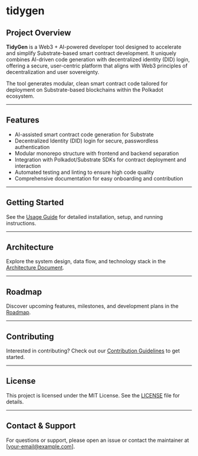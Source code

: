 # tidygen

## Project Overview

**TidyGen** is a Web3 + AI-powered developer tool designed to accelerate and simplify Substrate-based smart contract development. It uniquely combines AI-driven code generation with decentralized identity (DID) login, offering a secure, user-centric platform that aligns with Web3 principles of decentralization and user sovereignty.

The tool generates modular, clean smart contract code tailored for deployment on Substrate-based blockchains within the Polkadot ecosystem.

---

## Features

- AI-assisted smart contract code generation for Substrate  
- Decentralized Identity (DID) login for secure, passwordless authentication  
- Modular monorepo structure with frontend and backend separation  
- Integration with Polkadot/Substrate SDKs for contract deployment and interaction  
- Automated testing and linting to ensure high code quality  
- Comprehensive documentation for easy onboarding and contribution  

---

## Getting Started

See the [Usage Guide](./usage.md) for detailed installation, setup, and running instructions.

---

## Architecture

Explore the system design, data flow, and technology stack in the [Architecture Document](./architecture.md).

---

## Roadmap

Discover upcoming features, milestones, and development plans in the [Roadmap](./roadmap.md).

---

## Contributing

Interested in contributing? Check out our [Contribution Guidelines](./contributing.md) to get started.

---

## License

This project is licensed under the MIT License. See the [LICENSE](./LICENSE) file for details.

---

## Contact & Support

For questions or support, please open an issue or contact the maintainer at [your-email@example.com].
